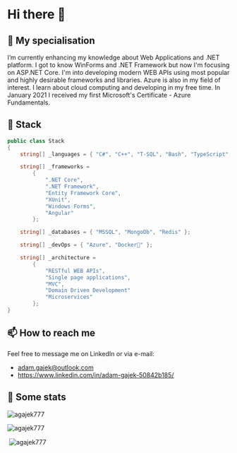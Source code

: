# Hi there 👋

## 🌱 My specialisation
I’m currently enhancing my knowledge about Web Applications and .NET platform. I got to know WinForms and .NET Framework but now I'm focusing on ASP.NET Core. I'm into developing modern WEB APIs using most popular and highly desirable frameworks and libraries. Azure is also in my field of interest. I learn about cloud computing and developing in my free time. In January 2021 I received my first Microsoft's Certificate - Azure Fundamentals.

## 🧪 Stack
```csharp
public class Stack
{
    string[] _languages = { "C#", "C++", "T-SQL", "Bash", "TypeScript", "HTML", "CSS" };

    string[] _frameworks =
        { 
            ".NET Core", 
            ".NET Framework", 
            "Entity Framework Core",
            "XUnit", 
            "Windows Forms", 
            "Angular" 
        };

    string[] _databases = { "MSSQL", "MongoDb", "Redis" };

    string[] _devOps = { "Azure", "Docker🐳" };

    string[] _architecture = 
        { 
            "RESTful WEB APIs",
            "Single page applications", 
            "MVC", 
            "Domain Driven Development" 
            "Microservices"
        };
}

```

## 📫 How to reach me 
Feel free to message me on LinkedIn or via e-mail:
- adam.gajek@outlook.com
- https://www.linkedin.com/in/adam-gajek-50842b185/

## 🔢 Some stats

<p><img align="center" src="https://github-readme-streak-stats.herokuapp.com/?user=agajek777&theme=radical" alt="agajek777" /></p>

<p><img align="center" src="https://github-readme-stats.vercel.app/api/top-langs?username=agajek777&show_icons=true&locale=en&layout=compact&theme=radical" alt="agajek777" /></p>

<p>&nbsp;<img align="center" src="https://github-readme-stats.vercel.app/api?username=agajek777&show_icons=true&locale=en&theme=radical" alt="agajek777" /></p>

